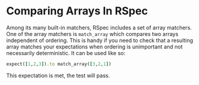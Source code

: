 # Comparing Arrays In RSpec

Among its many built-in matchers, RSpec includes a set of array matchers.
One of the array matchers is `match_array` which compares two arrays
independent of ordering. This is handy if you need to check that a resulting
array matches your expectations when ordering is unimportant and not
necessarily deterministic. It can be used like so:

```ruby
expect([1,2,3]).to match_array([3,2,1])
```

This expectation is met, the test will pass.
